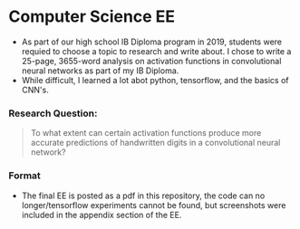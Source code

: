 # Computer Science EE 
* As part of our high school IB Diploma program in 2019, students were requied to choose a topic to research and write about. I chose to write a 25-page, 3655-word analysis on activation functions in convolutional neural networks as part of my IB Diploma. 
* While difficult, I learned a lot abot python, tensorflow, and the basics of CNN's. 

### Research Question: 
> To what extent can certain activation functions produce more accurate predictions of handwritten digits in a convolutional neural network?

### Format
* The final EE is posted as a pdf in this repository, the code can no longer/tensorflow experiments cannot be found, but screenshots were included in the appendix section of the EE.






